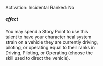 Activation: Incidental
Ranked: No
##### effect
You may spend a Story Point to use this  
talent to have your character heal system  
strain on a vehicle they are currently driving,  
piloting, or operating equal to their ranks in  
Driving, Piloting, or Operating (choose the  
skill used to direct the vehicle).